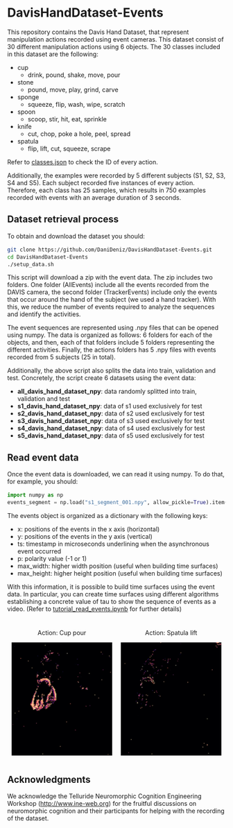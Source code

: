 # DavisHandDataset-Events
This repository contains the Davis Hand Dataset, that represent manipulation actions recorded using event cameras. This dataset consist of 30 different manipulation actions using 6 objects. 
The 30 classes included in this dataset are the following:
- cup
    - drink, pound, shake, move, pour
- stone
  - pound, move, play, grind, carve 
- sponge
  - squeeze, flip, wash, wipe, scratch
- spoon
  - scoop, stir, hit, eat, sprinkle
- knife
  - cut, chop, poke a hole, peel, spread
- spatula
  - flip, lift, cut, squeeze, scrape

Refer to [classes.json](classes.json) to check the ID of every action.

Additionally, the examples were recorded by 5 different subjects (S1, S2, S3, S4 and S5). Each subject recorded five instances of every action. 
Therefore, each class has 25 samples, which results in 750 examples recorded with events with an average duration of 3 seconds.

## Dataset retrieval process
To obtain and download the dataset you should:
```bash
git clone https://github.com/DaniDeniz/DavisHandDataset-Events.git
cd DavisHandDataset-Events
./setup_data.sh
```

This script will download a zip with the event data. The zip includes two folders. One folder (AllEvents) include all the events recorded from the DAVIS camera, the second folder (TrackerEvents) include only the events that occur
around the hand of the subject (we used a hand tracker). With this, we reduce the number of events required to analyze the sequences and identify the activities.

The event sequences are represented using .npy files that can be opened using numpy. The data is organized as follows: 6 folders for each of the objects, and then, each of that folders include 5 folders representing the different activities. 
Finally, the actions folders has 5 .npy files with events recorded from 5 subjects (25 in total).

Additionally, the above script also splits the data into train, validation and test. Concretely, the script create 6 datasets using the event data:
- **all_davis_hand_dataset_npy**: data randomly splitted into train, validation and test
- **s1_davis_hand_dataset_npy**: data of s1 used exclusively for test
- **s2_davis_hand_dataset_npy**: data of s2 used exclusively for test
- **s3_davis_hand_dataset_npy**: data of s3 used exclusively for test
- **s4_davis_hand_dataset_npy**: data of s4 used exclusively for test
- **s5_davis_hand_dataset_npy**: data of s5 used exclusively for test

## Read event data
Once the event data is downloaded, we can read it using numpy. To do that, for example, you should:

```python
import numpy as np
events_segment = np.load("s1_segment_001.npy", allow_pickle=True).item()
```

The events object is organized as a dictionary with the following keys:
- x: positions of the events in the x axis (horizontal)
- y: positions of the events in the y axis (vertical)
- ts: timestamp in microseconds underlining when the asynchronous event occurred
- p: polarity value (-1 or 1)
- max_width: higher width position (useful when building time surfaces)
- max_height: higher height position (useful when building time surfaces)

With this information, it is possible to build time surfaces using the event data. In particular, you can create time surfaces
using different algorithms establishing a concrete value of tau to show the sequence of events as a video. 
(Refer to [tutorial_read_events.ipynb](tutorial_read_events.ipynb) for further details)

<div style="display:flex;justify-content:center;margin: 0 auto; text-align: center">
  <span style="padding: 10px">
    <p>Action: Cup pour</p>
    <img src="images/cup_pour.gif" width="300"/>
  </span>
  
  <span style="padding: 10px">
    <p>Action: Spatula lift</p>
    <img src="images/spatula_lift.gif" width="300"/>
  </span>
</div>

## Acknowledgments
We acknowledge the Telluride Neuromorphic Cognition Engineering Workshop (http://www.ine-web.org) for the fruitful discussions on neuromorphic cognition and their participants for helping with the recording of the dataset.
